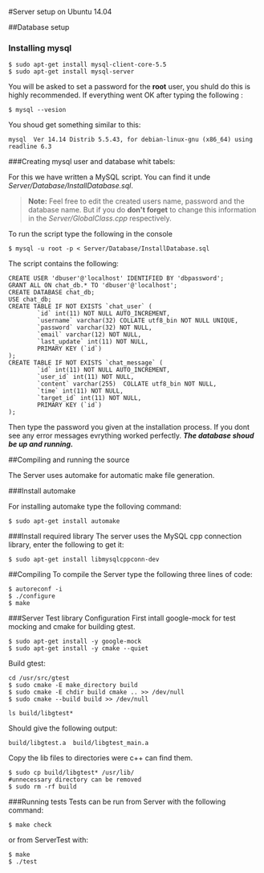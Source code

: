 #Server setup on Ubuntu 14.04

##Database setup

### Installing **mysql**

```
$ sudo apt-get install mysql-client-core-5.5
$ sudo apt-get install mysql-server
```
You will be asked to set a password for the **root** user, you shuld do this is highly recommended.
If everything went OK after typing the following :

```
$ mysql --vesion
```

You shoud get something similar to this:

```
mysql  Ver 14.14 Distrib 5.5.43, for debian-linux-gnu (x86_64) using readline 6.3
```

###Creating mysql user and database whit tabels:

For this we have written a MySQL script. You can find it unde *Server/Database/InstallDatabase.sql*.

> **Note:**
> Feel free to edit the created users name, password and the database name. But if you do **don't forget** to change this information in the *Server/GlobalClass.cpp* respectively.

To run the script type the following in the console
```
$ mysql -u root -p < Server/Database/InstallDatabase.sql
``` 

The script contains the following:
```
CREATE USER 'dbuser'@'localhost' IDENTIFIED BY 'dbpassword';
GRANT ALL ON chat_db.* TO 'dbuser'@'localhost';
CREATE DATABASE chat_db;
USE chat_db;
CREATE TABLE IF NOT EXISTS `chat_user` (
		`id` int(11) NOT NULL AUTO_INCREMENT,
		`username` varchar(32) COLLATE utf8_bin NOT NULL UNIQUE,
		`password` varchar(32) NOT NULL,
		`email` varchar(12) NOT NULL,
		`last_update` int(11) NOT NULL,
		PRIMARY KEY (`id`)
);
CREATE TABLE IF NOT EXISTS `chat_message` (
		`id` int(11) NOT NULL AUTO_INCREMENT,
		`user_id` int(11) NOT NULL,
		`content` varchar(255)  COLLATE utf8_bin NOT NULL,
		`time` int(11) NOT NULL,
		`target_id` int(11) NOT NULL,
		PRIMARY KEY (`id`)
);
```

Then type the password you given at the installation process.
If you dont see any error messages evrything worked perfectly. 
***The database shoud be up and running.***



##Compiling and running the source

The Server uses automake for automatic make file generation.


###Install automake

For installing automake type the folloving command:

```
$ sudo apt-get install automake
```

###Install required library
The server uses the MySQL cpp connection library, enter the following to get it:
```
$ sudo apt-get install libmysqlcppconn-dev
```


##Compiling
To compile the Server type the following three lines of code:
```
$ autoreconf -i
$ ./configure
$ make
```

###Server Test library Configuration
First intall google-mock for test mocking and cmake for building gtest.
```
$ sudo apt-get install -y google-mock
$ sudo apt-get install -y cmake --quiet
```
Build gtest:
```
cd /usr/src/gtest
$ sudo cmake -E make_directory build
$ sudo cmake -E chdir build cmake .. >> /dev/null
$ sudo cmake --build build >> /dev/null
```
```
ls build/libgtest*
```
Should give the following output:
```
build/libgtest.a  build/libgtest_main.a
```
Copy the lib files to directories were c++ can find them.
```
$ sudo cp build/libgtest* /usr/lib/
#unnecessary directory can be removed
$ sudo rm -rf build
```

###Running tests
Tests can be run from Server with the following command:
```
$ make check
```
or from ServerTest with:
```
$ make
$ ./test
```
